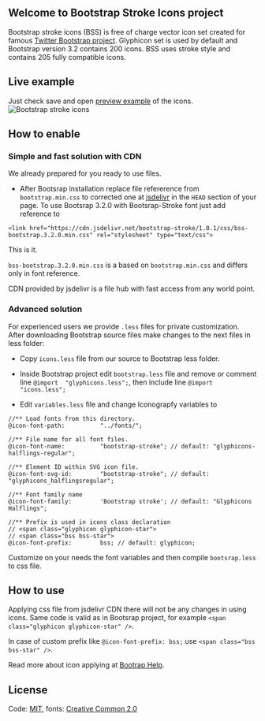 ## Welcome to Bootstrap Stroke Icons project
Bootstrap stroke icons (BSS) is free of charge vector icon set created for famous [Twitter Bootstrap project](https://github.com/twbs/bootstrap). Glyphicon set is used by default and Bootstrap version 3.2 contains 200 icons. BSS uses stroke style and contains 205 fully compatible icons.

 
## Live example
Just check save and open <a href="https://raw.githubusercontent.com/HighRobotics/Bootstrap-Stroke/master/preview.html" target="_blank">preview example</a> of the icons.
<br/>
<img src="https://fbcdn-sphotos-d-a.akamaihd.net/hphotos-ak-xap1/t31.0-8/12314675_983440951726447_2033016135636906280_o.png" alt="Bootstrap stroke icons" />

## How to enable

### Simple and fast solution with CDN 

We already prepared for you ready to use files.
* After Bootsrap installation replace file refererence from `bootstrap.min.css` to corrected one at [jsdelivr](`https://github.com/jsdelivr/jsdelivr/tree/master/files/bootstrap-stroke`) in the ```HEAD``` section of your page. To use Bootsrap 3.2.0 with Bootsrap-Stroke font just add reference to

```
<link href="https://cdn.jsdelivr.net/bootstrap-stroke/1.0.1/css/bss-bootstrap.3.2.0.min.css" rel="stylesheet" type="text/css">
```

This is it.

```bss-bootstrap.3.2.0.min.css``` is a based on ```bootstrap.min.css``` and differs only in font reference.

CDN provided by jsdelivr is a file hub with fast access from any world point.

### Advanced solution

For experienced users we provide ```.less``` files for private customization. After downloading Bootstrap source files make changes to the next files in less folder:

* Copy ```icons.less``` file from our source to Bootstrap less folder.

* Inside Bootstrap project edit ```bootstrap.less``` file and remove or comment line ```@import  "glyphicons.less";```, then include line ```@import "icons.less";```

* Edit ```variables.less``` file and change Iconograpfy variables to
```
//** Load fonts from this directory.
@icon-font-path:          "../fonts/";

//** File name for all font files.
@icon-font-name:          "bootstrap-stroke"; // default: "glyphicons-halflings-regular";

//** Element ID within SVG icon file.
@icon-font-svg-id:        "bootstrap-stroke"; // default: "glyphicons_halflingsregular";

//** Font family name
@icon-font-family:        'Bootstrap stroke'; // default: "Glyphicons Halflings";

//** Prefix is used in icons class declaration 
// <span class="glyphicon glyphicon-star">
// <span class="bss bss-star">
@icon-font-prefix:        bss; // default: glyphicon;
```

Customize on your needs the font variables and then compile ```bootsrap.less``` to css file.

## How to use
Applying css file from jsdelivr CDN there will not be any changes in using icons. Same code is valid as in Bootsrap project, for example ```<span class="glyphicon glyphicon-star" />```.

In case of custom prefix like ```@icon-font-prefix: bss;``` use ```<span class="bss bss-star" />```. 

Read more about icon applying at [Bootrap Help](http://getbootstrap.com/components/).

## License
Code: [MIT](http://opensource.org/licenses/MIT),
fonts: [Creative Common 2.0](http://creativecommons.org/licenses/by/2.0/)


